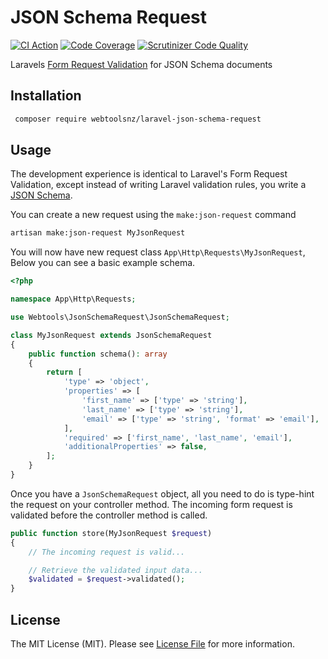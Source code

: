 JSON Schema Request
================================
[![CI Action](https://github.com/webtoolsnz/laravel-json-schema-request/workflows/continuous-integration/badge.svg)](https://github.com/webtoolsnz/laravel-json-schema-request/workflows/continuous-integration)
[![Code Coverage](https://scrutinizer-ci.com/g/webtoolsnz/laravel-json-schema-request/badges/coverage.png?b=master)](https://scrutinizer-ci.com/g/webtoolsnz/laravel-json-schema-request/?branch=master)
[![Scrutinizer Code Quality](https://scrutinizer-ci.com/g/webtoolsnz/laravel-json-schema-request/badges/quality-score.png?b=master)](https://scrutinizer-ci.com/g/webtoolsnz/laravel-json-schema-request/?branch=master)

Laravels [Form Request Validation](https://laravel.com/docs/7.x/validation#form-request-validation) for JSON Schema documents  
 
Installation
--------------

```bash
 composer require webtoolsnz/laravel-json-schema-request
```

Usage
------
The development experience is identical to Laravel's Form Request Validation, except instead of writing Laravel validation rules, you write a [JSON Schema](https://json-schema.org/). 

You can create a new request using the `make:json-request` command

```bash
artisan make:json-request MyJsonRequest
``` 

You will now have new request class `App\Http\Requests\MyJsonRequest`, Below you can see a basic example schema.

```php
<?php

namespace App\Http\Requests;

use Webtools\JsonSchemaRequest\JsonSchemaRequest;

class MyJsonRequest extends JsonSchemaRequest
{
    public function schema(): array
    {
        return [
            'type' => 'object',
            'properties' => [
                'first_name' => ['type' => 'string'],
                'last_name' => ['type' => 'string'],
                'email' => ['type' => 'string', 'format' => 'email'],
            ],
            'required' => ['first_name', 'last_name', 'email'],
            'additionalProperties' => false,
        ];
    }
}
```

Once you have a `JsonSchemaRequest` object, all you need to do is type-hint the request on your controller method. 
The incoming form request is validated before the controller method is called.

```php
public function store(MyJsonRequest $request)
{
    // The incoming request is valid...

    // Retrieve the validated input data...
    $validated = $request->validated();
}
```

License
-------
The MIT License (MIT). Please see [License File](LICENSE.md) for more information.